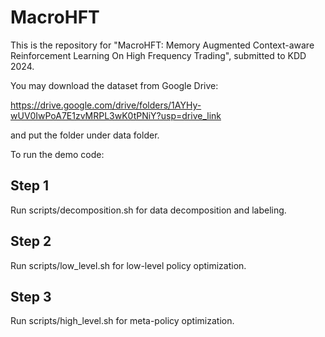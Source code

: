 # MacroHFT
This is the repository for "MacroHFT: Memory Augmented Context-aware Reinforcement Learning On High Frequency Trading", submitted to KDD 2024.

You may download the dataset from Google Drive:

https://drive.google.com/drive/folders/1AYHy-wUV0IwPoA7E1zvMRPL3wK0tPNiY?usp=drive_link

and put the folder under data folder.

To run the demo code:
## Step 1
Run scripts/decomposition.sh for data decomposition and labeling. 
## Step 2
Run scripts/low_level.sh for low-level policy optimization. 
## Step 3
Run scripts/high_level.sh for meta-policy optimization. 
